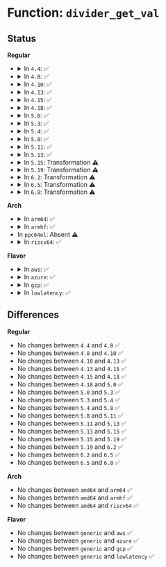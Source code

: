 # Function: <code>divider_get_val</code>

## Status
<b>Regular</b>
<ul>
<li>
<details>
<summary>In <code>4.4</code>: ✅</summary>

```c
int divider_get_val(long unsigned int rate, long unsigned int parent_rate, const struct clk_div_table *table, u8 width, long unsigned int flags);
```

**Collision:** Unique Global

**Inline:** No

**Transformation:** False

**Instances:**

```
In drivers/clk/clk-divider.c (ffffffff816e8f30)
Location: drivers/clk/clk-divider.c:368
Inline: False
Direct callers:
  - drivers/clk/clk-divider.c:clk_divider_set_rate
```
**Symbols:**

```
ffffffff816e8f30-ffffffff816e905e: divider_get_val (STB_GLOBAL)
```
</details>
</li>
<li>
<details>
<summary>In <code>4.8</code>: ✅</summary>

```c
int divider_get_val(long unsigned int rate, long unsigned int parent_rate, const struct clk_div_table *table, u8 width, long unsigned int flags);
```

**Collision:** Unique Global

**Inline:** No

**Transformation:** False

**Instances:**

```
In drivers/clk/clk-divider.c (ffffffff8174d3b0)
Location: drivers/clk/clk-divider.c:366
Inline: False
Direct callers:
  - drivers/clk/clk-divider.c:clk_divider_set_rate
```
**Symbols:**

```
ffffffff8174d3b0-ffffffff8174d4d3: divider_get_val (STB_GLOBAL)
```
</details>
</li>
<li>
<details>
<summary>In <code>4.10</code>: ✅</summary>

```c
int divider_get_val(long unsigned int rate, long unsigned int parent_rate, const struct clk_div_table *table, u8 width, long unsigned int flags);
```

**Collision:** Unique Global

**Inline:** No

**Transformation:** False

**Instances:**

```
In drivers/clk/clk-divider.c (ffffffff81535c20)
Location: drivers/clk/clk-divider.c:366
Inline: False
Direct callers:
  - drivers/clk/clk-divider.c:clk_divider_set_rate
```
**Symbols:**

```
ffffffff81535c20-ffffffff81535d43: divider_get_val (STB_GLOBAL)
```
</details>
</li>
<li>
<details>
<summary>In <code>4.13</code>: ✅</summary>

```c
int divider_get_val(long unsigned int rate, long unsigned int parent_rate, const struct clk_div_table *table, u8 width, long unsigned int flags);
```

**Collision:** Unique Global

**Inline:** No

**Transformation:** False

**Instances:**

```
In drivers/clk/clk-divider.c (ffffffff81548f80)
Location: drivers/clk/clk-divider.c:367
Inline: False
Direct callers:
  - drivers/clk/clk-divider.c:clk_divider_set_rate
```
**Symbols:**

```
ffffffff81548f80-ffffffff8154909b: divider_get_val (STB_GLOBAL)
```
</details>
</li>
<li>
<details>
<summary>In <code>4.15</code>: ✅</summary>

```c
int divider_get_val(long unsigned int rate, long unsigned int parent_rate, const struct clk_div_table *table, u8 width, long unsigned int flags);
```

**Collision:** Unique Global

**Inline:** No

**Transformation:** False

**Instances:**

```
In drivers/clk/clk-divider.c (ffffffff815ac500)
Location: drivers/clk/clk-divider.c:366
Inline: False
Direct callers:
  - drivers/clk/clk-divider.c:clk_divider_set_rate
```
**Symbols:**

```
ffffffff815ac500-ffffffff815ac60f: divider_get_val (STB_GLOBAL)
```
</details>
</li>
<li>
<details>
<summary>In <code>4.18</code>: ✅</summary>

```c
int divider_get_val(long unsigned int rate, long unsigned int parent_rate, const struct clk_div_table *table, u8 width, long unsigned int flags);
```

**Collision:** Unique Global

**Inline:** No

**Transformation:** False

**Instances:**

```
In drivers/clk/clk-divider.c (ffffffff815e4620)
Location: drivers/clk/clk-divider.c:388
Inline: False
Direct callers:
  - drivers/clk/clk-divider.c:clk_divider_set_rate
```
**Symbols:**

```
ffffffff815e4620-ffffffff815e4720: divider_get_val (STB_GLOBAL)
```
</details>
</li>
<li>
<details>
<summary>In <code>5.0</code>: ✅</summary>

```c
int divider_get_val(long unsigned int rate, long unsigned int parent_rate, const struct clk_div_table *table, u8 width, long unsigned int flags);
```

**Collision:** Unique Global

**Inline:** No

**Transformation:** False

**Instances:**

```
In drivers/clk/clk-divider.c (ffffffff815fea10)
Location: drivers/clk/clk-divider.c:385
Inline: False
Direct callers:
  - drivers/clk/clk-divider.c:clk_divider_set_rate
```
**Symbols:**

```
ffffffff815fea10-ffffffff815feb10: divider_get_val (STB_GLOBAL)
```
</details>
</li>
<li>
<details>
<summary>In <code>5.3</code>: ✅</summary>

```c
int divider_get_val(long unsigned int rate, long unsigned int parent_rate, const struct clk_div_table *table, u8 width, long unsigned int flags);
```

**Collision:** Unique Global

**Inline:** No

**Transformation:** False

**Instances:**

```
In drivers/clk/clk-divider.c (ffffffff816310b0)
Location: drivers/clk/clk-divider.c:401
Inline: False
Direct callers:
  - drivers/clk/clk-divider.c:clk_divider_set_rate
```
**Symbols:**

```
ffffffff816310b0-ffffffff816311c6: divider_get_val (STB_GLOBAL)
```
</details>
</li>
<li>
<details>
<summary>In <code>5.4</code>: ✅</summary>

```c
int divider_get_val(long unsigned int rate, long unsigned int parent_rate, const struct clk_div_table *table, u8 width, long unsigned int flags);
```

**Collision:** Unique Global

**Inline:** No

**Transformation:** False

**Instances:**

```
In drivers/clk/clk-divider.c (ffffffff81652de0)
Location: drivers/clk/clk-divider.c:401
Inline: False
Direct callers:
  - drivers/clk/clk-divider.c:clk_divider_set_rate
```
**Symbols:**

```
ffffffff81652de0-ffffffff81652ef6: divider_get_val (STB_GLOBAL)
```
</details>
</li>
<li>
<details>
<summary>In <code>5.8</code>: ✅</summary>

```c
int divider_get_val(long unsigned int rate, long unsigned int parent_rate, const struct clk_div_table *table, u8 width, long unsigned int flags);
```

**Collision:** Unique Global

**Inline:** No

**Transformation:** False

**Instances:**

```
In drivers/clk/clk-divider.c (ffffffff81702a20)
Location: drivers/clk/clk-divider.c:401
Inline: False
Direct callers:
  - drivers/clk/clk-divider.c:clk_divider_set_rate
```
**Symbols:**

```
ffffffff81702a20-ffffffff81702b38: divider_get_val (STB_GLOBAL)
```
</details>
</li>
<li>
<details>
<summary>In <code>5.11</code>: ✅</summary>

```c
int divider_get_val(long unsigned int rate, long unsigned int parent_rate, const struct clk_div_table *table, u8 width, long unsigned int flags);
```

**Collision:** Unique Global

**Inline:** No

**Transformation:** False

**Instances:**

```
In drivers/clk/clk-divider.c (ffffffff8171faf0)
Location: drivers/clk/clk-divider.c:402
Inline: False
Direct callers:
  - drivers/clk/clk-divider.c:clk_divider_set_rate
```
**Symbols:**

```
ffffffff8171faf0-ffffffff8171fc57: divider_get_val (STB_GLOBAL)
```
</details>
</li>
<li>
<details>
<summary>In <code>5.13</code>: ✅</summary>

```c
int divider_get_val(long unsigned int rate, long unsigned int parent_rate, const struct clk_div_table *table, u8 width, long unsigned int flags);
```

**Collision:** Unique Global

**Inline:** No

**Transformation:** False

**Instances:**

```
In drivers/clk/clk-divider.c (ffffffff81700d40)
Location: drivers/clk/clk-divider.c:402
Inline: False
Direct callers:
  - drivers/clk/clk-divider.c:clk_divider_set_rate
```
**Symbols:**

```
ffffffff81700d40-ffffffff81700ea5: divider_get_val (STB_GLOBAL)
```
</details>
</li>
<li>
<details>
<summary>In <code>5.15</code>: Transformation ⚠️</summary>

```c
int divider_get_val(long unsigned int rate, long unsigned int parent_rate, const struct clk_div_table *table, u8 width, long unsigned int flags);
```

**Collision:** Unique Global

**Inline:** No

**Transformation:** True

**Instances:**

```
In drivers/clk/clk-divider.c (0)
Location: drivers/clk/clk-divider.c:470
Inline: False
Direct callers:
  - drivers/clk/clk-divider.c:clk_divider_set_rate
```
**Symbols:**

```
ffffffff81cf33c1-ffffffff81cf3423: divider_get_val.cold (STB_LOCAL)
ffffffff8177b550-ffffffff8177b6fe: divider_get_val (STB_GLOBAL)
```
</details>
</li>
<li>
<details>
<summary>In <code>5.19</code>: Transformation ⚠️</summary>

```c
int divider_get_val(long unsigned int rate, long unsigned int parent_rate, const struct clk_div_table *table, u8 width, long unsigned int flags);
```

**Collision:** Unique Global

**Inline:** No

**Transformation:** True

**Instances:**

```
In drivers/clk/clk-divider.c (0)
Location: drivers/clk/clk-divider.c:470
Inline: False
Direct callers:
  - drivers/clk/clk-divider.c:clk_divider_set_rate
```
**Symbols:**

```
ffffffff81ebb62d-ffffffff81ebb68b: divider_get_val.cold (STB_LOCAL)
ffffffff818b1dc0-ffffffff818b1fa1: divider_get_val (STB_GLOBAL)
```
</details>
</li>
<li>
<details>
<summary>In <code>6.2</code>: Transformation ⚠️</summary>

```c
int divider_get_val(long unsigned int rate, long unsigned int parent_rate, const struct clk_div_table *table, u8 width, long unsigned int flags);
```

**Collision:** Unique Global

**Inline:** No

**Transformation:** True

**Instances:**

```
In drivers/clk/clk-divider.c (0)
Location: drivers/clk/clk-divider.c:470
Inline: False
Direct callers:
  - drivers/clk/clk-divider.c:clk_divider_set_rate
```
**Symbols:**

```
ffffffff82092f40-ffffffff82092f9e: divider_get_val.cold (STB_LOCAL)
ffffffff819fe400-ffffffff819fe5e1: divider_get_val (STB_GLOBAL)
```
</details>
</li>
<li>
<details>
<summary>In <code>6.5</code>: Transformation ⚠️</summary>

```c
int divider_get_val(long unsigned int rate, long unsigned int parent_rate, const struct clk_div_table *table, u8 width, long unsigned int flags);
```

**Collision:** Unique Global

**Inline:** No

**Transformation:** True

**Instances:**

```
In drivers/clk/clk-divider.c (0)
Location: drivers/clk/clk-divider.c:470
Inline: False
Direct callers:
  - drivers/clk/clk-divider.c:clk_divider_set_rate
```
**Symbols:**

```
ffffffff82113c27-ffffffff82113c85: divider_get_val.cold (STB_LOCAL)
ffffffff81a470c0-ffffffff81a472a1: divider_get_val (STB_GLOBAL)
```
</details>
</li>
<li>
<details>
<summary>In <code>6.8</code>: Transformation ⚠️</summary>

```c
int divider_get_val(long unsigned int rate, long unsigned int parent_rate, const struct clk_div_table *table, u8 width, long unsigned int flags);
```

**Collision:** Unique Global

**Inline:** No

**Transformation:** True

**Instances:**

```
In drivers/clk/clk-divider.c (0)
Location: drivers/clk/clk-divider.c:470
Inline: False
Direct callers:
  - drivers/clk/clk-divider.c:clk_divider_set_rate
```
**Symbols:**

```
ffffffff821f15af-ffffffff821f160d: divider_get_val.cold (STB_LOCAL)
ffffffff81a92b60-ffffffff81a92d41: divider_get_val (STB_GLOBAL)
```
</details>
</li>
</ul>
<b>Arch</b>
<ul>
<li>
<details>
<summary>In <code>arm64</code>: ✅</summary>

```c
int divider_get_val(long unsigned int rate, long unsigned int parent_rate, const struct clk_div_table *table, u8 width, long unsigned int flags);
```

**Collision:** Unique Global

**Inline:** No

**Transformation:** False

**Instances:**

```
In drivers/clk/clk-divider.c (ffff8000107c37b0)
Location: drivers/clk/clk-divider.c:401
Inline: False
Direct callers:
  - drivers/clk/clk-divider.c:clk_divider_set_rate
  - drivers/clk/actions/owl-divider.c:owl_divider_helper_set_rate
  - drivers/clk/hisilicon/clkdivider-hi6220.c:hi6220_clkdiv_set_rate
  - drivers/clk/imx/clk-divider-gate.c:clk_divider_gate_set_rate
  - drivers/clk/meson/clk-cpu-dyndiv.c:meson_clk_cpu_dyndiv_set_rate
  - drivers/clk/meson/clk-regmap.c:clk_regmap_div_set_rate
  - drivers/clk/sunxi-ng/ccu_div.c:ccu_div_set_rate
```
**Symbols:**

```
ffff8000107c37b0-ffff8000107c392c: divider_get_val (STB_GLOBAL)
```
</details>
</li>
<li>
<details>
<summary>In <code>armhf</code>: ✅</summary>

```c
int divider_get_val(long unsigned int rate, long unsigned int parent_rate, const struct clk_div_table *table, u8 width, long unsigned int flags);
```

**Collision:** Unique Global

**Inline:** No

**Transformation:** False

**Instances:**

```
In drivers/clk/clk-divider.c (c08ef78c)
Location: drivers/clk/clk-divider.c:401
Inline: False
Direct callers:
  - drivers/clk/clk-divider.c:clk_divider_set_rate
  - drivers/clk/clk-milbeaut.c:m10v_clk_divider_set_rate
  - drivers/clk/actions/owl-divider.c:owl_divider_helper_set_rate
  - drivers/clk/hisilicon/clkdivider-hi6220.c:hi6220_clkdiv_set_rate
  - drivers/clk/imx/clk-divider-gate.c:clk_divider_gate_set_rate
  - drivers/clk/meson/clk-regmap.c:clk_regmap_div_set_rate
```
**Symbols:**

```
c08ef78c-c08ef928: divider_get_val (STB_GLOBAL)
```
</details>
</li>
<li>
In <code>ppc64el</code>: Absent ⚠️
</li>
<li>
<details>
<summary>In <code>riscv64</code>: ✅</summary>

```c
int divider_get_val(long unsigned int rate, long unsigned int parent_rate, const struct clk_div_table *table, u8 width, long unsigned int flags);
```

**Collision:** Unique Global

**Inline:** No

**Transformation:** False

**Instances:**

```
In drivers/clk/clk-divider.c (ffffffe000511086)
Location: drivers/clk/clk-divider.c:401
Inline: False
Direct callers:
  - drivers/clk/clk-divider.c:clk_divider_set_rate
```
**Symbols:**

```
ffffffe000511086-ffffffe0005111f8: divider_get_val (STB_GLOBAL)
```
</details>
</li>
</ul>
<b>Flavor</b>
<ul>
<li>
<details>
<summary>In <code>aws</code>: ✅</summary>

```c
int divider_get_val(long unsigned int rate, long unsigned int parent_rate, const struct clk_div_table *table, u8 width, long unsigned int flags);
```

**Collision:** Unique Global

**Inline:** No

**Transformation:** False

**Instances:**

```
In drivers/clk/clk-divider.c (ffffffff81618e40)
Location: drivers/clk/clk-divider.c:401
Inline: False
Direct callers:
  - drivers/clk/clk-divider.c:clk_divider_set_rate
```
**Symbols:**

```
ffffffff81618e40-ffffffff81618f56: divider_get_val (STB_GLOBAL)
```
</details>
</li>
<li>
<details>
<summary>In <code>azure</code>: ✅</summary>

```c
int divider_get_val(long unsigned int rate, long unsigned int parent_rate, const struct clk_div_table *table, u8 width, long unsigned int flags);
```

**Collision:** Unique Global

**Inline:** No

**Transformation:** False

**Instances:**

```
In drivers/clk/clk-divider.c (ffffffff8160d370)
Location: drivers/clk/clk-divider.c:401
Inline: False
Direct callers:
  - drivers/clk/clk-divider.c:clk_divider_set_rate
```
**Symbols:**

```
ffffffff8160d370-ffffffff8160d486: divider_get_val (STB_GLOBAL)
```
</details>
</li>
<li>
<details>
<summary>In <code>gcp</code>: ✅</summary>

```c
int divider_get_val(long unsigned int rate, long unsigned int parent_rate, const struct clk_div_table *table, u8 width, long unsigned int flags);
```

**Collision:** Unique Global

**Inline:** No

**Transformation:** False

**Instances:**

```
In drivers/clk/clk-divider.c (ffffffff81646c20)
Location: drivers/clk/clk-divider.c:401
Inline: False
Direct callers:
  - drivers/clk/clk-divider.c:clk_divider_set_rate
```
**Symbols:**

```
ffffffff81646c20-ffffffff81646d36: divider_get_val (STB_GLOBAL)
```
</details>
</li>
<li>
<details>
<summary>In <code>lowlatency</code>: ✅</summary>

```c
int divider_get_val(long unsigned int rate, long unsigned int parent_rate, const struct clk_div_table *table, u8 width, long unsigned int flags);
```

**Collision:** Unique Global

**Inline:** No

**Transformation:** False

**Instances:**

```
In drivers/clk/clk-divider.c (ffffffff816611b0)
Location: drivers/clk/clk-divider.c:401
Inline: False
Direct callers:
  - drivers/clk/clk-divider.c:clk_divider_set_rate
```
**Symbols:**

```
ffffffff816611b0-ffffffff816612c6: divider_get_val (STB_GLOBAL)
```
</details>
</li>
</ul>

## Differences
<b>Regular</b>
<ul>
<li>
No changes between <code>4.4</code> and <code>4.8</code> ✅
</li>
<li>
No changes between <code>4.8</code> and <code>4.10</code> ✅
</li>
<li>
No changes between <code>4.10</code> and <code>4.13</code> ✅
</li>
<li>
No changes between <code>4.13</code> and <code>4.15</code> ✅
</li>
<li>
No changes between <code>4.15</code> and <code>4.18</code> ✅
</li>
<li>
No changes between <code>4.18</code> and <code>5.0</code> ✅
</li>
<li>
No changes between <code>5.0</code> and <code>5.3</code> ✅
</li>
<li>
No changes between <code>5.3</code> and <code>5.4</code> ✅
</li>
<li>
No changes between <code>5.4</code> and <code>5.8</code> ✅
</li>
<li>
No changes between <code>5.8</code> and <code>5.11</code> ✅
</li>
<li>
No changes between <code>5.11</code> and <code>5.13</code> ✅
</li>
<li>
No changes between <code>5.13</code> and <code>5.15</code> ✅
</li>
<li>
No changes between <code>5.15</code> and <code>5.19</code> ✅
</li>
<li>
No changes between <code>5.19</code> and <code>6.2</code> ✅
</li>
<li>
No changes between <code>6.2</code> and <code>6.5</code> ✅
</li>
<li>
No changes between <code>6.5</code> and <code>6.8</code> ✅
</li>
</ul>
<b>Arch</b>
<ul>
<li>
No changes between <code>amd64</code> and <code>arm64</code> ✅
</li>
<li>
No changes between <code>amd64</code> and <code>armhf</code> ✅
</li>
<li>
No changes between <code>amd64</code> and <code>riscv64</code> ✅
</li>
</ul>
<b>Flavor</b>
<ul>
<li>
No changes between <code>generic</code> and <code>aws</code> ✅
</li>
<li>
No changes between <code>generic</code> and <code>azure</code> ✅
</li>
<li>
No changes between <code>generic</code> and <code>gcp</code> ✅
</li>
<li>
No changes between <code>generic</code> and <code>lowlatency</code> ✅
</li>
</ul>
